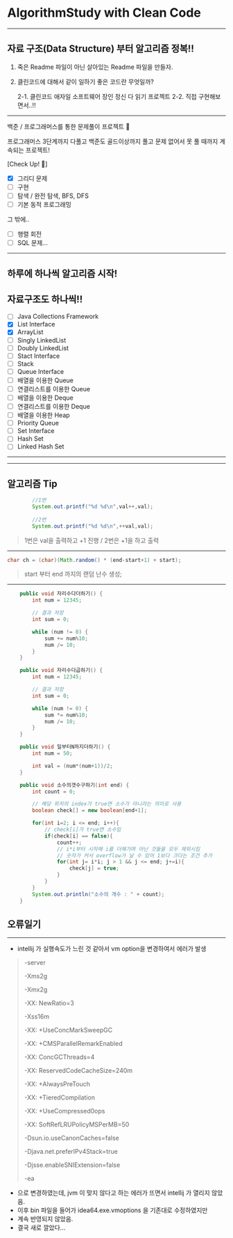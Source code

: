 # AlgorithmStudy with Clean Code

---
## 자료 구조(Data Structure) 부터 알고리즘 정복!!

1. 죽은 Readme 파일이 아닌 살아있는 Readme 파일을 만들자.
2. 클린코드에 대해서 같이 일하기 좋은 코드란 무엇일까?
    
    2-1. 클린코드 애자일 소프트웨어 장인 정신 다 읽기 프로젝트
    2-2. 직접 구현해보면서..!!

---
백준 / 프로그래머스를 통한 문제풀이 프로젝트 🛴

프로그래머스 3단계까지 다풀고
백준도 골드이상까지 풀고
문제 없어서 못 풀 때까지 계속되는 프로젝트!


[Check Up! 🧾]
- [x] 그리디 문제
- [ ] 구현
- [ ] 탐색 / 완전 탐색, BFS, DFS
- [ ] 기본 동적 프로그래밍

그 밖에..
- [ ] 행렬 회전
- [ ] SQL 문제...

---
## 하루에 하나씩 알고리즘 시작!


## 자료구조도 하나씩!!

- [ ] Java Collections Framework
- [x] List Interface
- [x] ArrayList
- [ ] Singly LinkedList
- [ ] Doubly LinkedList
- [ ] Stact Interface
- [ ] Stack
- [ ] Queue Interface
- [ ] 배열을 이용한 Queue
- [ ] 연결리스트를 이용한 Queue
- [ ] 배열을 이용한 Deque
- [ ] 연결리스트를 이용한 Deque
- [ ] 배열을 이용한 Heap
- [ ] Priority Queue
- [ ] Set Interface
- [ ] Hash Set
- [ ] Linked Hash Set
---


---
## 알고리즘 Tip

```java
        //1번
        System.out.printf("%d %d\n",val++,val);
        
        //2번
        System.out.printf("%d %d\n",++val,val);
```
> 1번은 val을 출력하고 +1 진행 / 2번은 +1을 하고 출력
---
```java
char ch = (char)(Math.random() * (end-start+1) + start);
```

> start 부터 end 까지의 랜덤 난수 생성;
---
```java
    public void 자리수다더하기() {
        int num = 12345;

        // 결과 저장
        int sum = 0;

        while (num != 0) {
            sum += num%10;
            num /= 10;
        }
    }

    public void 자리수다곱하기() {
        int num = 12345;

        // 결과 저장
        int sum = 0;

        while (num != 0) {
            sum *= num%10;
            num /= 10;
        }
    }

    public void 일부터N까지더하기() {
        int num = 50;

        int val = (num*(num+1))/2;
    }

    public void 소수의갯수구하기(int end) {
        int count = 0;

        // 해당 위치의 index가 true면 소수가 아니라는 의미로 사용
        boolean check[] = new boolean[end+1];

        for(int i=2; i <= end; i++){
            // check[i]가 true면 소수임
            if(check[i] == false){
                count++;
                // i*i부터 시작해 i를 더해가며 아닌 것들을 모두 제외시킴
                // 숫자가 커서 overflow가 날 수 있어 1보다 크다는 조건 추가
                for(int j= i*i; j > 1 && j <= end; j+=i){
                    check[j] = true;
                }
            }
        }
        System.out.println("소수의 개수 : " + count);
    }
```


## 오류일기

---

- intellij 가 실행속도가 느린 것 같아서 vm option을 변경하여서 에러가 발생

> -server
>
> -Xms2g
>
> -Xmx2g
>
> -XX: NewRatio=3
>
> -Xss16m
>
> -XX: +UseConcMarkSweepGC
>
> -XX: +CMSParallelRemarkEnabled
>
> -XX: ConcGCThreads=4
>
> -XX: ReservedCodeCacheSize=240m
>
> -XX: +AlwaysPreTouch
>
> -XX: +TieredCompilation
>
> -XX: +UseCompressed0ops
>
> -XX: SoftRefLRUPolicyMSPerMB=50
>
> -Dsun.io.useCanonCaches=false
>
> -Djava.net.preferIPv4Stack=true
>
> -Djsse.enableSNIExtension=false
>
> -ea


- 으로 변경하였는데, jvm 이 맞지 않다고 하는 에러가 뜨면서 intellij 가 열리지 않았음.
- 이후 bin 파일을 들어가 idea64.exe.vmoptions 을 기존대로 수정하였지만
- 계속 반영되지 않았음.
- 결국 새로 깔았다...